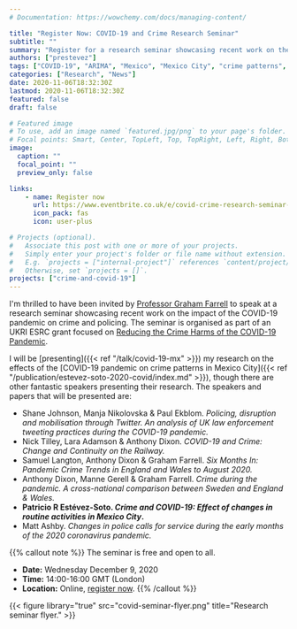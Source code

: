 ```yaml
---
# Documentation: https://wowchemy.com/docs/managing-content/

title: "Register Now: COVID-19 and Crime Research Seminar"
subtitle: ""
summary: "Register for a research seminar showcasing recent work on the impact of the COVID-19 pandemic on crime and policing. I will be presenting a talk on the effects of the COVID-19 pandemic on crime in Mexico City."
authors: ["prestevez"]
tags: ["COVID-19", "ARIMA", "Mexico", "Mexico City", "crime patterns", "crimes"]
categories: ["Research", "News"]
date: 2020-11-06T18:32:30Z
lastmod: 2020-11-06T18:32:30Z
featured: false
draft: false

# Featured image
# To use, add an image named `featured.jpg/png` to your page's folder.
# Focal points: Smart, Center, TopLeft, Top, TopRight, Left, Right, BottomLeft, Bottom, BottomRight.
image:
  caption: ""
  focal_point: ""
  preview_only: false

links:
    - name: Register now
      url: https://www.eventbrite.co.uk/e/covid-crime-research-seminar-tickets-126515799161
      icon_pack: fas
      icon: user-plus

# Projects (optional).
#   Associate this post with one or more of your projects.
#   Simply enter your project's folder or file name without extension.
#   E.g. `projects = ["internal-project"]` references `content/project/deep-learning/index.md`.
#   Otherwise, set `projects = []`.
projects: ["crime-and-covid-19"]
---
```


I'm thrilled to have been invited by [Professor Graham Farrell](https://essl.leeds.ac.uk/law/staff/193/professor-graham-farrell) to speak at a research seminar showcasing recent work on the impact of the COVID-19 pandemic on crime and policing. The seminar is organised as part of an UKRI ESRC grant focused on [Reducing the Crime Harms of the COVID-19 Pandemic](https://covid19-crime.com/).

I will be [presenting]({{< ref "/talk/covid-19-mx" >}}) my research on the effects of the [COVID-19 pandemic on crime patterns in Mexico City]({{< ref "/publication/estevez-soto-2020-covid/index.md" >}}), though there are other fantastic speakers presenting their research. The speakers and papers that will be presented are:

- Shane Johnson, Manja Nikolovska & Paul Ekblom. *Policing, disruption and mobilisation through Twitter. An analysis of UK law enforcement tweeting practices during the COVID-19 pandemic.*
- Nick Tilley, Lara Adamson & Anthony Dixon. *COVID-19 and Crime: Change and Continuity on the Railway.*
- Samuel Langton, Anthony Dixon & Graham Farrell. *Six Months In: Pandemic Crime Trends in England and Wales to August 2020.*
- Anthony Dixon, Manne Gerell & Graham Farrell. *Crime during the pandemic. A cross-national comparison between Sweden and England & Wales.*
- **Patricio R Estévez-Soto. _Crime and COVID-19: Effect of changes in routine activities in Mexico City_.**
- Matt Ashby. *Changes in police calls for service during the early months of the 2020 coronavirus pandemic.*


{{% callout note %}}
The seminar is free and open to all.

- **Date:** Wednesday December 9, 2020
- **Time:** 14:00-16:00 GMT (London)
- **Location:** Online, [register now](https://www.eventbrite.co.uk/e/covid-crime-research-seminar-tickets-126515799161).
{{% /callout %}}


{{< figure library="true" src="covid-seminar-flyer.png" title="Research seminar flyer." >}}
